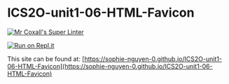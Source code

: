 # ICS2O-unit1-06-HTML-Favicon

[![Mr Coxall's Super Linter](https://github.com/sophie-nguyen-0/ICS2O-unit1-06-HTML-Favicon/workflows/Mr%20Coxall's%20Super%20Linter/badge.svg)](https://github.com/sophie-nguyen-0/ICS2O-unit1-06-HTML-Favicon/actions/)

[![Run on Repl.it](https://repl.it/badge/github/sophie-nguyen-0/ICS2O-unit1-06-HTML-Favicon)](https://repl.it/github/sophie-nguyen-0/ICS2O-unit1-06-HTML-Favicon)

This site can be found at: [https://sophie-nguyen-0.github.io/ICS2O-unit1-06-HTML-Favicon](https://sophie-nguyen-0.github.io/ICS2O-unit1-06-HTML-Favicon)
